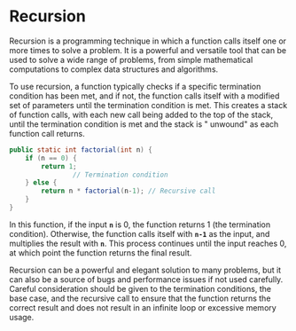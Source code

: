 # Recursion

Recursion is a programming technique in which a function calls itself one or more times to solve a problem. It is a
powerful and versatile tool that can be used to solve a wide range of problems, from simple mathematical computations to
complex data structures and algorithms.

To use recursion, a function typically checks if a specific termination condition has been met, and if not, the function
calls itself with a modified set of parameters until the termination condition is met. This creates a stack of function
calls, with each new call being added to the top of the stack, until the termination condition is met and the stack is "
unwound" as each function call returns.

```java
public static int factorial(int n) {
    if (n == 0) {
        return 1; 
				// Termination condition
    } else {
        return n * factorial(n-1); // Recursive call
    }
}
```

In this function, if the input **`n`** is 0, the function returns 1 (the termination condition). Otherwise, the function
calls itself with **`n-1`** as the input, and multiplies the result with **`n`**. This process continues until the input
reaches 0, at which point the function returns the final result.

Recursion can be a powerful and elegant solution to many problems, but it can also be a source of bugs and performance
issues if not used carefully. Careful consideration should be given to the termination conditions, the base case, and
the recursive call to ensure that the function returns the correct result and does not result in an infinite loop or
excessive memory usage.